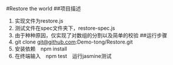 #Restore the world
##项目描述
1. 实现文件为restore.js
2. 测试文件在spec文件夹下，restore-spec.js
3. 由于种种原因，仅实现了对数组的分割以及简单的校验
##运行步骤
1. git clone git@github.com:Demo-tong/Restore.git
2. 安装依赖　npm install
3. 在终端输入　npm test　运行jasmine测试